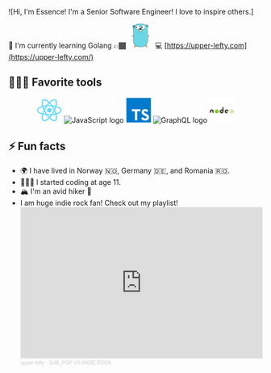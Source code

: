 ![Hi, I'm Essence! I'm a Senior Software Engineer! I love to inspire others.]

🚀 I'm currently learning Golang
👉🏾 <img height="50px" src="./images/go.svg" alt="Go logo"/>
💻 [https://upper-lefty.com](https://upper-lefty.com/)<br/>


## 👩🏽‍💻 Favorite tools

<div align="center">
<img height="50px" src="./images/react.svg" alt="ReactJS logo"/> <img height="50px" src="https://upload.wikimedia.org/wikipedia/commons/thumb/6/6a/JavaScript-logo.png/480px-JavaScript-logo.png" alt="JavaScript logo"/>
<img height="50px" src="./images/typescript.svg" alt="Typescript logo"/> <img height="50px" src="https://graphql.org/img/logo.svg" alt="GraphQL logo"/> <img height="50px" src="./images/node-js.svg" alt="NodeJS logo"/>
</div>

## ⚡ Fun facts
- 🌍 I have lived in Norway 🇳🇴, Germany 🇩🇪, and Romania 🇷🇴. 
- 👩🏽‍💻 I started coding at age 11.
- 🏔 I'm an avid hiker 🥾
-  I am huge indie rock fan! Check out my playlist! <iframe width="100%" height="300" scrolling="no" frameborder="no" allow="autoplay" src="https://w.soundcloud.com/player/?url=https%3A//api.soundcloud.com/playlists/828682676&color=%23ff5500&auto_play=true&hide_related=false&show_comments=true&show_user=true&show_reposts=false&show_teaser=true&visual=true"></iframe><div style="font-size: 10px; color: #cccccc;line-break: anywhere;word-break: normal;overflow: hidden;white-space: nowrap;text-overflow: ellipsis; font-family: Interstate,Lucida Grande,Lucida Sans Unicode,Lucida Sans,Garuda,Verdana,Tahoma,sans-serif;font-weight: 100;"><a href="https://soundcloud.com/upper-lefty" title="upper-lefty" target="_blank" style="color: #cccccc; text-decoration: none;">upper-lefty</a> · <a href="https://soundcloud.com/upper-lefty/sets/sub_pop-vs-indie-rock" title="SUB_POP VS INDIE ROCK" target="_blank" style="color: #cccccc; text-decoration: none;">SUB_POP VS INDIE ROCK</a></div>